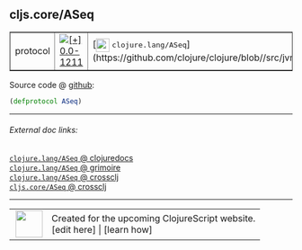 ## cljs.core/ASeq



 <table border="1">
<tr>
<td>protocol</td>
<td><a href="https://github.com/cljsinfo/cljs-api-docs/tree/0.0-1211"><img valign="middle" alt="[+] 0.0-1211" title="Added in 0.0-1211" src="https://img.shields.io/badge/+-0.0--1211-lightgrey.svg"></a> </td>
<td>
[<img height="24px" valign="middle" src="http://i.imgur.com/1GjPKvB.png"> <samp>clojure.lang/ASeq</samp>](https://github.com/clojure/clojure/blob//src/jvm/clojure/lang/ASeq.java)
</td>
</tr>
</table>









Source code @ [github](https://github.com/clojure/clojurescript/blob/r1909/src/cljs/cljs/core.cljs#L215):

```clj
(defprotocol ASeq)
```

<!--
Repo - tag - source tree - lines:

 <pre>
clojurescript @ r1909
└── src
    └── cljs
        └── cljs
            └── <ins>[core.cljs:215](https://github.com/clojure/clojurescript/blob/r1909/src/cljs/cljs/core.cljs#L215)</ins>
</pre>

-->

---



###### External doc links:

[`clojure.lang/ASeq` @ clojuredocs](http://clojuredocs.org/clojure.lang/ASeq)<br>
[`clojure.lang/ASeq` @ grimoire](http://conj.io/store/v1/org.clojure/clojure/1.7.0-beta3/clj/clojure.lang/ASeq/)<br>
[`clojure.lang/ASeq` @ crossclj](http://crossclj.info/fun/clojure.lang/ASeq.html)<br>
[`cljs.core/ASeq` @ crossclj](http://crossclj.info/fun/cljs.core.cljs/ASeq.html)<br>

---

 <table>
<tr><td>
<img valign="middle" align="right" width="48px" src="http://i.imgur.com/Hi20huC.png">
</td><td>
Created for the upcoming ClojureScript website.<br>
[edit here] | [learn how]
</td></tr></table>

[edit here]:https://github.com/cljsinfo/cljs-api-docs/blob/master/cljsdoc/cljs.core_ASeq.cljsdoc
[learn how]:https://github.com/cljsinfo/cljs-api-docs/wiki/cljsdoc-files

<!--

This information was too distracting to show to readers, but I'll leave it
commented here since it is helpful to:

- pretty-print the data used to generate this document
- and show how to retrieve that data



The API data for this symbol:

```clj
{:ns "cljs.core",
 :name "ASeq",
 :type "protocol",
 :full-name-encode "cljs.core_ASeq",
 :source {:code "(defprotocol ASeq)",
          :title "Source code",
          :repo "clojurescript",
          :tag "r1909",
          :filename "src/cljs/cljs/core.cljs",
          :lines [215]},
 :full-name "cljs.core/ASeq",
 :clj-symbol "clojure.lang/ASeq",
 :history [["+" "0.0-1211"]]}

```

Retrieve the API data for this symbol:

```clj
;; from Clojure REPL
(require '[clojure.edn :as edn])
(-> (slurp "https://raw.githubusercontent.com/cljsinfo/cljs-api-docs/catalog/cljs-api.edn")
    (edn/read-string)
    (get-in [:symbols "cljs.core/ASeq"]))
```

-->
